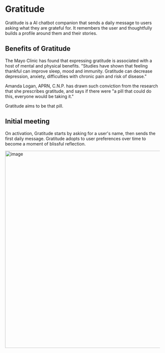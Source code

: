 # Gratitude
Gratitude is a AI chatbot companion that sends a daily message to users asking what they are grateful for. It remembers the user and thoughtfully builds a profile around them and their stories. 

## Benefits of Gratitude
The Mayo Clinic has found that expressing gratitude is associated with a host of mental and physical benefits. 
"Studies have shown that feeling thankful can improve sleep, mood and immunity. 
Gratitude can decrease depression, anxiety, difficulties with chronic pain and risk of disease."

Amanda Logan, APRN, C.N.P. has drawn such conviction from the research that she prescribes gratitude, and says if there were "a pill that could do this, everyone would be taking it."

Gratitude aims to be that pill.

## Initial meeting
On activation, Gratitude starts by asking for a user's name, then sends the first daily message. Gratitude adopts to user preferences over time to become a moment of blissful reflection.

<img width="640" alt="image" src="https://github.com/user-attachments/assets/4eb856b8-1326-4cad-9ce2-cac6e384099c">
